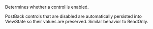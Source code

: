 ﻿Determines whether a control is enabled.

PostBack controls that are disabled are automatically persisted into ViewState so their values are preserved. Similar behavior to ReadOnly.